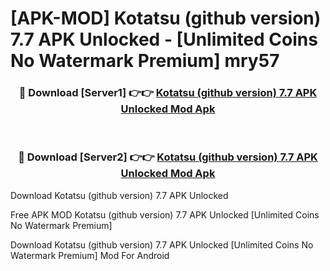 # [APK-MOD] Kotatsu (github version) 7.7 APK Unlocked - [Unlimited Coins No Watermark Premium] mry57



<div align="center">
<h3>🔴 Download [Server1] 👉👉 <a href="https://momento.my/?title=Kotatsu_(github_version)_7.7_APK_Unlocked">Kotatsu (github version) 7.7 APK Unlocked Mod Apk</a></h3><br>

<h3>🔴 Download [Server2] 👉👉 <a href="https://momento.my/?title=Kotatsu_(github_version)_7.7_APK_Unlocked">Kotatsu (github version) 7.7 APK Unlocked Mod Apk</a></h3>
</div>



Download Kotatsu (github version) 7.7 APK Unlocked 

Free APK MOD Kotatsu (github version) 7.7 APK Unlocked [Unlimited Coins No Watermark Premium]

Download Kotatsu (github version) 7.7 APK Unlocked [Unlimited Coins No Watermark Premium] Mod For Android
